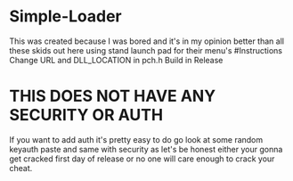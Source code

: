 # Simple-Loader
This was created because I was bored and it's in my opinion better than all these skids out here using stand launch pad for their menu's
#Instructions
Change URL and DLL_LOCATION in pch.h
Build in Release
# THIS DOES NOT HAVE ANY SECURITY OR AUTH
If you want to add auth it's pretty easy to do go look at some random keyauth paste and same with security as let's be honest either your gonna get cracked first day of release or no one will care enough to crack your cheat.
